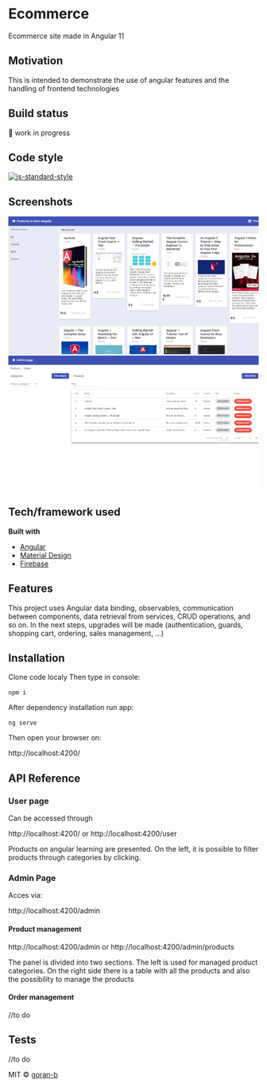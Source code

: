 # Ecommerce
Ecommerce site made in Angular 11

## Motivation
This is intended to demonstrate the use of angular features and the handling of frontend technologies

## Build status
:hammer: work in progress


## Code style

[![js-standard-style](https://img.shields.io/badge/code%20style-standard-brightgreen.svg?style=flat)](https://github.com/feross/standard)
 
## Screenshots

![User page](https://github.com/goran-b/ecommerce/blob/main/screenshot-user-page.PNG)
![Admin page](https://github.com/goran-b/ecommerce/blob/main/screenshot-admin-page.PNG)


## Tech/framework used

<b>Built with</b>
- [Angular](https://angular.io)
- [Material Design](https://material.angular.io)
- [Firebase](https://http://firebase.google.com/)


## Features
This project uses Angular data binding, observables, communication between components, data retrieval from services, CRUD operations, and so on.
In the next steps, upgrades will be made (authentication, guards, shopping cart, ordering, sales management, ...)


## Installation
Clone code localy
Then type in console:
```
npm i
```

After dependency installation run app:
```
ng serve
```
Then open your browser on: 

http://localhost:4200/


## API Reference

### User page
Can be accessed through 

http://localhost:4200/ or http://localhost:4200/user

Products on angular learning are presented.
On the left, it is possible to filter products through categories by clicking.

### Admin Page
Acces via:

http://localhost:4200/admin


#### Product management


http://localhost:4200/admin or http://localhost:4200/admin/products

The panel is divided into two sections.
The left is used for managed product categories.
On the right side there is a table with all the products and also the possibility to manage the products


#### Order management
//to do


## Tests
//to do




MIT © [goran-b]()
